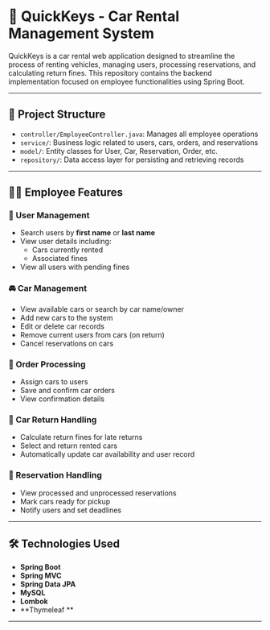 # 🚗 QuickKeys - Car Rental Management System

QuickKeys is a car rental web application designed to streamline the process of renting vehicles, managing users, processing reservations, and calculating return fines. This repository contains the backend implementation focused on employee functionalities using Spring Boot.

---

## 📂 Project Structure

- `controller/EmployeeController.java`: Manages all employee operations
- `service/`: Business logic related to users, cars, orders, and reservations
- `model/`: Entity classes for User, Car, Reservation, Order, etc.
- `repository/`: Data access layer for persisting and retrieving records

---

## 👨‍💼 Employee Features

### 👥 User Management
- Search users by **first name** or **last name**
- View user details including:
  - Cars currently rented
  - Associated fines
- View all users with pending fines

### 🚘 Car Management
- View available cars or search by car name/owner
- Add new cars to the system
- Edit or delete car records
- Remove current users from cars (on return)
- Cancel reservations on cars

### 📝 Order Processing
- Assign cars to users
- Save and confirm car orders
- View confirmation details

### 🔁 Car Return Handling
- Calculate return fines for late returns
- Select and return rented cars
- Automatically update car availability and user record

### 📅 Reservation Handling
- View processed and unprocessed reservations
- Mark cars ready for pickup
- Notify users and set deadlines

---

## 🛠️ Technologies Used

- **Spring Boot**
- **Spring MVC**
- **Spring Data JPA**
- **MySQL** 
- **Lombok**
- **Thymeleaf **

---

